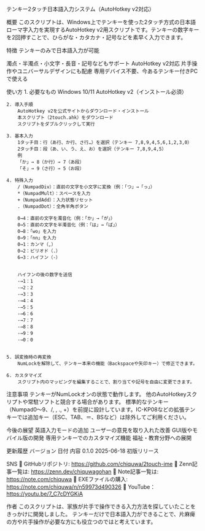 テンキー2タッチ日本語入力システム（AutoHotkey v2対応）

概要
    このスクリプトは、Windows上でテンキーを使った2タッチ方式の日本語ローマ字入力を実現するAutoHotkey v2用スクリプトです。テンキーの数字キーを2回押すことで、ひらがな・カタカナ・記号などを素早く入力できます。

特徴
    テンキーのみで日本語入力が可能

濁点・半濁点・小文字・長音・記号などもサポート
    AutoHotkey v2対応
    片手操作やユニバーサルデザインにも配慮
    専用デバイス不要、今あるテンキー付きPCで使える

使い方
    1. 必要なもの
        Windows 10/11
        AutoHotkey v2（インストール必須）

    2. 導入手順
        AutoHotkey v2を公式サイトからダウンロード・インストール
        本スクリプト（2touch.ahk）をダウンロード
        スクリプトをダブルクリックして実行

    3. 基本入力
        1タッチ目：行（あ行、か行、さ行…）を選択（テンキー 7,8,9,4,5,6,1,2,3,0）
        2タッチ目：段（あ、い、う、え、お）を選択（テンキー 7,8,9,4,5）
        例
        「か」→ 8（か行）→ 7（あ段）
        「そ」→ 9（さ行）→ 5（お段）

    4. 特殊入力
        /（NumpadDiv）：直前の文字を小文字に変換（例：「つ」→「っ」）
        *（NumpadMult）：スペースを入力
        +（NumpadAdd）：入力状態リセット
        .（NumpadDot）：全角半角ボタン
        
        0→4：直前の文字を濁音化（例：「か」→「が」）
        0→5：直前の文字を半濁音化（例：「は」→「ぱ」）
        0→8：「wo」を入力
        0→9：「nn」を入力
        0→1：カンマ（,）
        0→2：ピリオド（.）
        6→3：ハイフン（-）


        ハイフンの後の数字を送信
        -→1：1　
        -→2：2
        -→3：3
        -→4：4
        -→5：5
        -→6：6
        -→7：7
        -→8：8
        -→9：9
        -→0：0

        
    5. 誤変換時の再変換
        NumLockを解除して、テンキー本来の機能（Backspaceや矢印キー）で修正できます。

    6. カスタマイズ
        スクリプト内のマッピングを編集することで、割り当てや記号を自由に変更できます。

注意事項
    テンキーがNumLockオンの状態で動作します。
    他のAutoHotkeyスクリプトや常駐ソフトと競合する場合があります。
    標準的なテンキー（Numpad0〜9、/, , ., +）を前提に設計しています。IC-KP08などの拡張テンキーでは追加キー（ESC、TAB、＝、BSなど）は除外してご利用ください。

今後の展望
    英語入力モードの追加
    ユーザーの意見を取り入れた改善
    GUI版やモバイル版の開発
    専用テンキーでのカスタマイズ機能
    福祉・教育分野への展開

更新履歴
    バージョン	日付	内容
    0.1.0	2025-06-18	初版リリース
    
SNS
    🔗 GitHubリポジトリ:    https://github.com/chiquwa/2touch-ime
    🔗 Zenn記事一覧は:      https://zenn.dev/chiquwagohan
    🔗 Note記事一覧は:      https://note.com/chiquwa
    🔗 EXEファイルの購入:   https://note.com/chiquwa/n/n59973d490326
    🔗 YouTube：            https://youtu.be/7_C7cDYGKiA

作者
    このスクリプトは、家族が片手で操作できる入力方法を探していたことをきっかけに開発しました。
    テンキーだけで日本語入力ができることで、片麻痺の方や片手操作が必要な方にも役立つのではと考えています。
